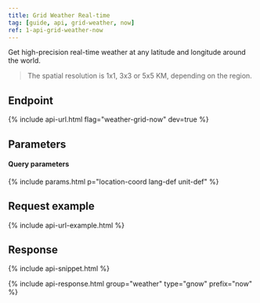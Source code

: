 ```yaml
---
title: Grid Weather Real-time 
tag: [guide, api, grid-weather, now]
ref: 1-api-grid-weather-now
---
```


Get high-precision real-time weather at any latitude and longitude around the world.

> The spatial resolution is 1x1, 3x3 or 5x5 KM, depending on the region.

## Endpoint

{% include api-url.html flag="weather-grid-now" dev=true %}

## Parameters

#### Query parameters

{% include params.html p="location-coord lang-def unit-def" %}

## Request example

{% include api-url-example.html %}

## Response

{% include api-snippet.html %}

{% include api-response.html group="weather" type="gnow" prefix="now"  %}
